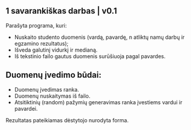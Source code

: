 ## 1 savarankiškas darbas | v0.1
Parašyta programa, kuri:

- Nuskaito studento duomenis (vardą, pavardę, n atliktų namų darbų ir egzamino rezultatus);
- Išveda galutinį vidurkį ir medianą.
- Iš tekstinio failo gautus duomenis surūšiuoja pagal pavardes.
  
## Duomenų įvedimo būdai:
- Duomenų įvedimas ranka.
- Duomenų nuskaitymas iš failo.
- Atsitiktinių (random) pažymių generavimas ranka įvestiems vardui ir pavardei.
  
Rezultatas pateikiamas dėstytojo nurodyta forma.
